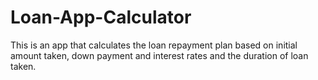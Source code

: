 # Loan-App-Calculator
This is an app that calculates the loan repayment plan based on initial amount taken, down payment and interest rates and the duration of loan taken.
